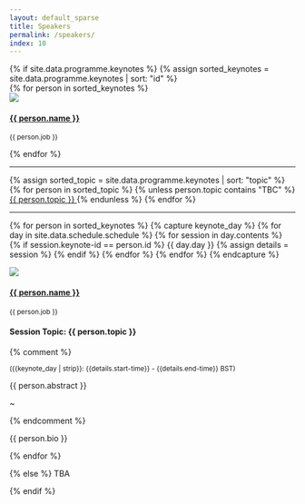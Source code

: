 ```yaml
---
layout: default_sparse
title: Speakers
permalink: /speakers/
index: 10
---
```


<div class="row justify-content-around pl-4 pr-4">
{% if site.data.programme.keynotes %}
{% assign sorted_keynotes = site.data.programme.keynotes | sort: "id" %}
<div class="col-12"><div class="row pt-2 pb-2">
{% for person in sorted_keynotes %}
	    <div class="col-12 col-md-2 col-lg-2">
	        <div class="text-center">
	            <img src="{{ site.baseurl }}{{ person.img }}" class="rounded-circle img-fluid" style="max-width: 125px;">
	            <h4 class="pt-2"><a href="#{{ person.id }}">{{ person.name }}</a></h4>
	            <p class=""><!--<span><b>{{ person.topic }}</b></span><br/>-->
	            <span class=""><small>{{ person.job }}</small></span></p>
	        </div>
	    </div>
{% endfor %}
</div>
<hr />
{% assign sorted_topic = site.data.programme.keynotes | sort: "topic" %}
{% for person in sorted_topic %}
{% unless person.topic contains  "TBC" %}
<a class="btn btn-xs btn-primary tag" href="#{{ person.id }}">{{ person.topic }} </a>
{% endunless %}
{% endfor %}

<hr />


{% for person in sorted_keynotes %}
	{% capture keynote_day %}
		{% for day in site.data.schedule.schedule %}
			{% for session in day.contents %}
				{% if session.keynote-id == person.id %}
					{{ day.day }}
					{% assign details = session %}
				{% endif %}
			{% endfor %}
		{% endfor %}
	{% endcapture %}
	<div class="col-12"><div class="row pt-2 pb-2 align-items-center">
	    <div class="col-12 col-md-4 col-lg-3"><a class="anchor" id="{{ person.id }}"></a>
	        <div class="text-center">
	            <img src="{{ site.baseurl }}{{ person.img }}" class="rounded-circle img-fluid" style="max-width: 125px;">
	            <h4 class="pt-2"><a href="{{ person.url }}">{{ person.name }}</a></h4>
	            <p class=""><!--<span><b>{{ person.topic }}</b></span><br/>-->
	            <span class=""><small>{{ person.job }}</small></span></p>
	        </div>
	    </div>
	    <div class="col-12 col-md-8 col-lg-9">
	        <div class="">
	            <h4 class="pt-1 text-center">Session Topic: {{ person.topic }}</h4>
              {% comment %}
	            <p class="text-center mb-1"><small >({{keynote_day | strip}}: {{details.start-time}} - {{details.end-time}} BST)</small></p>
	            <p class="pb-1 mb-1">{{ person.abstract }}</p>
	            <p class="pb-1 text-center">~</p>
              {% endcomment %}
	            <p class="pb-2">{{ person.bio }}</p>
	        </div>
	    </div>
	</div></div>
{% endfor %}

{% else %}
TBA

{% endif %}


</div>

